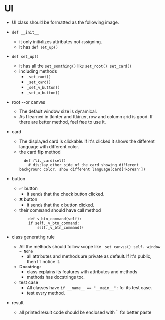 # UI
- UI class should be formatted as the following image.
- `def __init__`
  - it only initializes attributes not assigning.
  - it has `def set_up()`
- `def set_up()`
  - it has all the `set_somthing()` like `set_root() set_card()`
  - including methods
    - `_set_root()`
    - `_set_card()`
    - `_set_v_button()`
    - `_set_x_button()`
- root --or canvas
  - The default window size is dynamical.
  - As I learned in tkinter and ttkinter, row and column grid is good. If there are better method, feel free to use it.
- card
  - The displayed card is clickable. If it's clicked it shows the different language with different color.
  - the card flip method
    ```
      def flip_card(self)
        # display other side of the card showing different background color. show different language(card['korean'])
     ```
  

- button
  - ✅ button
    - it sends that the check button clicked.
  - ❌ button
    - it sends that the x button clicked.
  - their command should have call method
    ```
        def v_btn_command(self):
        if self._v_btn_command:
            self._v_btn_command()
    ```
- class generating rule
  - All the methods should follow scope like `_set_canvas() self._window = None`
    - all attributes and methods are private as default. If it's public, then I'll notice it. 
  - Docstrings
    - class explains its features with attributes and methods 
    - methods has docstrings too.
  - test case
    - All classes have `if __name__ == "__main__":` for its test case. 
    - test every method.
- result
  - all printed result code should be enclosed with `` for better paste
